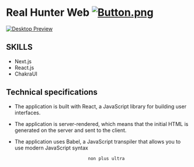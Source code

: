 # Real Hunter Web [![Button.png](https://i.postimg.cc/zvTsvrq1/Button.png)](link)

[![Desktop Preview](https://i.postimg.cc/c4JmL1HH/next.png)](link)

## SKILLS

-   Next.js
-   React.js
-   ChakraUI

## Technical specifications

-   The application is built with React, a JavaScript library for building user interfaces.
-   The application is server-rendered, which means that the initial HTML is generated on the server and sent to the client.
-   The application uses Babel, a JavaScript transpiler that allows you to use modern JavaScript syntax


                                    non plus ultra